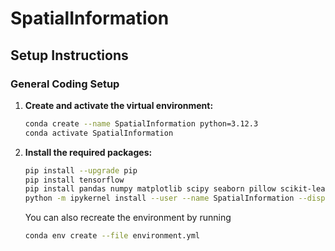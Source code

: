 # SpatialInformation


## Setup Instructions
### General Coding Setup

1. **Create and activate the virtual environment:**

    ```bash
    conda create --name SpatialInformation python=3.12.3
    conda activate SpatialInformation
    ```

2. **Install the required packages:**

    ```bash
    pip install --upgrade pip
    pip install tensorflow
    pip install pandas numpy matplotlib scipy seaborn pillow scikit-learn jupyter ipykernel
    python -m ipykernel install --user --name SpatialInformation --display-name "Python (SpatialInformation)"
    ```

    You can also recreate the environment by running

    ```bash
    conda env create --file environment.yml
    ```
